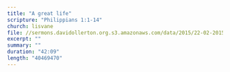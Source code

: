 ```yaml
---
title: "A great life"
scripture: "Philippians 1:1-14"
church: lisvane
file: //sermons.davidollerton.org.s3.amazonaws.com/data/2015/22-02-2015.mp3
excerpt: ""
summary: ""
duration: "42:09"
length: "40469470"
---
```

